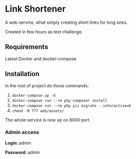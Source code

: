 # Link Shortener

A web service, what simply creating short links for long ones.

Created in few hours as test challenge.

## Requirements 

Latest Docker and docker-compose

## Installation

In the root of project do those commands:

1.  ``` docker-compose up -d ```
2. ``` docker-compose run --rm php composer install ```
3. ``` docker-compose run --rm php yii migrate --interactive=0 ```
4. ``` chmod -R 777 web/assets/  ```

The whole service is now up on 8000 port.

### Admin access

<b>Login: </b>admin

<b>Password: </b>admin